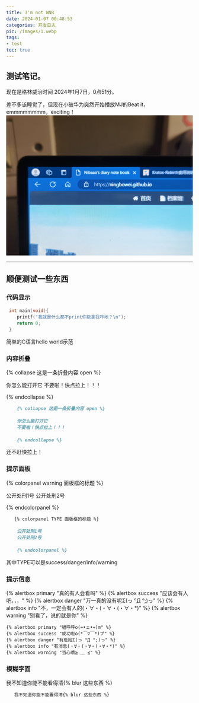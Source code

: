 ```yaml
---
title: I'm not WNB
date: 2024-01-07 00:48:53
categories: 开发日志
pic: /images/1.webp
tags:
- test
toc: true
---
```

## 测试笔记。
现在是格林威治时间 2024年1月7日，0点51分。
<!--more-->
差不多该睡觉了，但现在小破华为突然开始播放MJ的Beat it， emmmmmmmm，exciting！
![](/images/1.webp)

---
## 顺便测试一些东西
### 代码显示
```c
 int main(void){
    printf("我就是什么都不print你能拿我咋地？\n");
    return 0;
 }
```
简单的C语言hello world示范
### 内容折叠
{% collapse 这是一条折叠内容 open %}

你怎么能打开它
不要啦！快点拉上！！！

{% endcollapse %}

```markdown
    {% collapse 这是一条折叠内容 open %}

    你怎么能打开它
    不要啦！快点拉上！！！

    {% endcollapse %}
```
还不赶快拉上！
### 提示面板
{% colorpanel warning 面板框的标题 %}

公开处刑1号
公开处刑2号

{% endcolorpanel %}
```markdown
   {% colorpanel TYPE 面板框的标题 %}

    公开处刑1号
    公开处刑2号

    {% endcolorpanel %}
```
其中TYPE可以是success/danger/info/warning
### 提示信息
{% alertbox primary "真的有人会看吗" %}
{% alertbox success "应该会有人吧，，，" %}
{% alertbox danger "万一真的没有呢Σ(っ °Д °;)っ" %}
{% alertbox info "不，一定会有人的(・∀・(・∀・(・∀・*)" %}
{% alertbox warning "别看了，说的就是你" %}

```markdown
{% alertbox primary "喵呼呼o(=•ェ•=)m" %}
{% alertbox success "成功啦o(*￣▽￣*)ブ" %}
{% alertbox danger "有危险Σ(っ °Д °;)っ" %}
{% alertbox info "有消息(・∀・(・∀・(・∀・*)" %}
{% alertbox warning "当心哦≧ ﹏ ≦" %}
```

### 模糊字面
我不知道你能不能看得清{% blur 这些东西 %}
```markdown
   我不知道你能不能看得清{% blur 这些东西 %}
```




